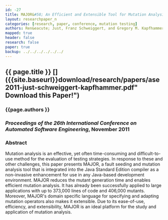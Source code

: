 ```yaml
---
id: -27
title: MAJOR&#58; An Efficient and Extensible Tool for Mutation Analysis in a Java Compiler
layout: researchpaper_n
categories: [research, paper, conference, mutation testing]
authors: Ren&eacute; Just, Franz Schweiggert, and Gregory M. Kapfhammer
mapped: true
header: false
research: false
paper: true
backup: ../../../../../../
---
```


## {{ page.title }} [<i class="fa fa-download"></i>]({{site.baseurl}}download/research/papers/ase2011-just-schweiggert-kapfhammer.pdf" Download this Paper!")

### {{page.authors }}

### <em>Proceedings of the 26th International Conference on Automated Software Engineering</em>, November 2011

### Abstract

Mutation analysis is an effective, yet often time-consuming and difficult-to-use method for the evaluation of testing
strategies. In response to these and other challenges, this paper presents MAJOR, a fault seeding and mutation analysis
tool that is integrated into the Java Standard Edition compiler as a non-invasive enhancement for use in any Java-based
development environment. MAJOR reduces the mutant generation time and enables efficient mutation analysis. It has
already been successfully applied to large applications with up to 373,000 lines of code and 406,000 mutants. Moreover,
MAJOR's domain specific language for specifying and adapting mutation operators also makes it extensible. Due to its
ease-of-use, efficiency, and extensibility, MAJOR is an ideal platform for the study and application of mutation
analysis.
